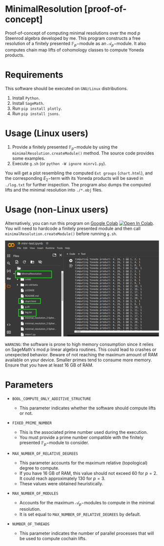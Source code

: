 # MinimalResolution [proof-of-concept]

Proof-of-concept of computing minimal resolutions over the mod $p$ Steenrod algebra developed by me. This program constructs a free resolution of a finitely presented $\mathbb{F}_p-$module as an $\mathcal{A}_p-$module. It also computes chain map lifts of cohomology classes to compute Yoneda products.

# Requirements 

This software should be executed on ``GNU/Linux`` distributions.

1. Install ``Python``.
2. Install ``SageMath``.
3. Run ``pip install plotly``.
4. Run ``pip install jsons``.

# Usage (Linux users)

1. Provide a finitely presented $\mathbb{F}_p-$module by using the ``minimalResolution.createModule()`` method. The source code provides some examples.
2. Execute `g.sh` (or ``python -W ignore minrv1.py``).

You will get a plot resembling the computed `Ext groups` (``chart.html``), and the corresponding $E_2-$term with its Yoneda products will be saved in ``./log.txt`` for further inspection. The program also dumps the computed lifts and the minimal resolution into ``./*.obj`` files.

# Usage (non-Linux users)

Alternatively, you can run this program on [Google Colab](https://colab.google/) [![Open In Colab](https://colab.research.google.com/assets/colab-badge.svg)](https://colab.research.google.com/github/Issyl-m/MinimalResolution/blob/main/minrv1.ipynb). You will need to hardcode a finitely presented module and then call ``minimalResolution.createModule()`` before running `g.sh`.

![Output files](./img/download-files.jpg)

``WARNING``: the software is prone to high memory consumption since it relies on SageMath's mod $p$ linear algebra routines. This could lead to crashes or unexpected behavior. Beware of not reaching the maximum amount of RAM available on your device. Smaller primes tend to consume more memory. Ensure that you have at least 16 GB of RAM. 

# Parameters

* ``BOOL_COMPUTE_ONLY_ADDITIVE_STRUCTURE`` 
  - This parameter indicates whether the software should compute lifts or not.

* ``FIXED_PRIME_NUMBER`` 
  - This is the associated prime number used during the execution.
  - You must provide a prime number compatible with the finitely presented $\mathbb{F}_p-$module to consider.

* ``MAX_NUMBER_OF_RELATIVE_DEGREES`` 
  - This parameter accounts for the maximum relative (topological) degree to compute.
  - If you have 16 GB of RAM, this value should not exceed 60 for $p = 2$. It could reach approximately 130 for $p = 3$.
  - These values were obtained heuristically.

* ``MAX_NUMBER_OF_MODULES`` 
  - Accounts for the maximum $\mathcal{A}_p-$modules to compute in the minimal resolution.
  - It is set equal to `MAX_NUMBER_OF_RELATIVE_DEGREES` by default.

* ``NUMBER_OF_THREADS``
  - This parameter indicates the number of parallel processes that will be used to compute cochain lifts.


